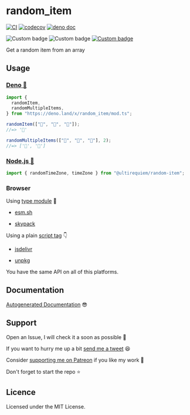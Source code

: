 # random_item

[![CI](https://github.com/UltiRequiem/random_item/actions/workflows/ci.yaml/badge.svg)](https://github.com/UltiRequiem/random_item/actions/workflows/ci.yaml)
[![codecov](https://codecov.io/gh/ultirequiem/random_item/branch/main/graph/badge.svg)](https://codecov.io/gh/ultirequiem/random_item)
[![deno doc](https://doc.deno.land/badge.svg)](https://doc.deno.land/https/deno.land/x/random_item/mod.ts)

![Custom badge](https://img.shields.io/endpoint?url=https%3A%2F%2Fdeno-visualizer.danopia.net%2Fshields%2Fdep-count%2Fx%2Frandom_item%2Fmod.ts)
![Custom badge](https://img.shields.io/endpoint?url=https%3A%2F%2Fdeno-visualizer.danopia.net%2Fshields%2Fupdates%2Fx%2Frandom_item%2Fmod.ts)
[![Custom badge](https://img.shields.io/endpoint?url=https%3A%2F%2Fdeno-visualizer.danopia.net%2Fshields%2Flatest-version%2Fx%2Frandom_item%2Fmod.ts)](https://doc.deno.land/https/deno.land/x/random_item/mod.ts)

Get a random item from an array

## Usage

### [Deno 🚀](https://deno.land/x/random_item)

```typescript
import {
  randomItem,
  randomMultipleItems,
} from "https://deno.land/x/random_item/mod.ts";

randomItem(["🐴", "🦄", "🌈"]);
//=> '🦄'

randomMultipleItems(["🐴", "🦄", "🌈"], 2);
//=> ['🌈', '🦄']
```

### [Node.js 🐢](https://www.npmjs.com/package/@ultirequiem/random-item)

```ts
import { randomTimeZone, timeZone } from "@ultirequiem/random-item";
```

### Browser

Using
[type module](https://developer.mozilla.org/en-US/docs/Web/JavaScript/Guide/Modules)
🍱

- [esm.sh](https://esm.sh/@ultirequiem/random-item)

- [skypack](https://cdn.skypack.dev/@ultirequiem/random-item)

Using a plain
[script tag](https://developer.mozilla.org/en-US/docs/Web/HTML/Element/script) 👇

- [jsdelivr](https://cdn.jsdelivr.net/npm/@ultirequiem/random-item)

- [unpkg](https://unpkg.com/@ultirequiem/random-item)

You have the same API on all of this platforms.

## Documentation

[Autogenerated Documentation](https://doc.deno.land/https://deno.land/x/random_item/mod.ts)
😎

## Support

Open an Issue, I will check it a soon as possible 👀

If you want to hurry me up a bit
[send me a tweet](https://twitter.com/intent/tweet?text=%40UltiRequiem%20) 😆

Consider [supporting me on Patreon](https://patreon.com/UltiRequiem) if you like
my work 🚀

Don't forget to start the repo ⭐

## Licence

Licensed under the MIT License.
